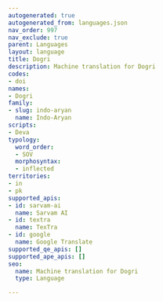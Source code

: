 ```yaml
---
autogenerated: true
autogenerated_from: languages.json
nav_order: 997
nav_exclude: true
parent: Languages
layout: language
title: Dogri
description: Machine translation for Dogri
codes:
- doi
names:
- Dogri
family:
- slug: indo-aryan
  name: Indo-Aryan
scripts:
- Deva
typology:
  word_order:
  - SOV
  morphosyntax:
  - inflected
territories:
- in
- pk
supported_apis:
- id: sarvam-ai
  name: Sarvam AI
- id: textra
  name: TexTra
- id: google
  name: Google Translate
supported_qe_apis: []
supported_ape_apis: []
seo:
  name: Machine translation for Dogri
  type: Language

---
```



